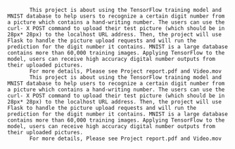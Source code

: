            This project is about using the TensorFlow training model and MNIST database to help users to recognize a certain digit number from a picture which contains a hand-writing number. The users can use the curl- X POST command to upload their test picture (which should be in 28px* 28px) to the localhost URL address. Then, the project will use Flask to handle the picture upload requests and will run the prediction for the digit number it contains. MNIST is a large database contains more than 60,000 training images. Applying TensorFlow to the model, users can receive high accuracy digital number outputs from their uploaded pictures. 
           For more details, Please see Project report.pdf and Video.mov
           This project is about using the TensorFlow training model and MNIST database to help users to recognize a certain digit number from a picture which contains a hand-writing number. The users can use the curl- X POST command to upload their test picture (which should be in 28px* 28px) to the localhost URL address. Then, the project will use Flask to handle the picture upload requests and will run the prediction for the digit number it contains. MNIST is a large database contains more than 60,000 training images. Applying TensorFlow to the model, users can receive high accuracy digital number outputs from their uploaded pictures. 
           For more details, Please see Project report.pdf and Video.mov
